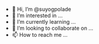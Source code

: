 - 👋 Hi, I’m @suyogpolade
- 👀 I’m interested in ...
- 🌱 I’m currently learning ...
- 💞️ I’m looking to collaborate on ...
- 📫 How to reach me ...

<!---
suyogpolade/suyogpolade is a ✨ special ✨ repository because its `README.md` (this file) appears on your GitHub profile.
You can click the Preview link to take a look at your changes.
--->

